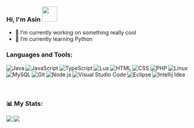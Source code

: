 ### Hi, I'm Asin <img src="https://c.tenor.com/dwbDDIG9LY4AAAAC/tokyo-revengers-manjiro-sano.gif" width="40px">

<!--
**NeroZbeub/NeroZbeub** is a ✨ _special_ ✨ repository because its `README.md` (this file) appears on your GitHub profile.
-->
- 🔭 I’m currently working on something really cool
- 🌱 I’m currently learning Python

### Languages and Tools:
<img align="left" alt="Java" src="https://img.shields.io/badge/Java-ED8B00?style=for-the-badge&logo=java&logoColor=white" />
<img align="left" alt="JavaScript" src="https://img.shields.io/badge/JavaScript-F7DF1E?style=for-the-badge&logo=javascript&logoColor=black" />
<img align="left" alt="TypeScript" src="https://img.shields.io/badge/TypeScript-007ACC?style=for-the-badge&logo=typescript&logoColor=white" />
<img align="left" alt="Lua" src="https://img.shields.io/badge/Lua-2C2D72?style=for-the-badge&logo=lua&logoColor=white" />
<img align="left" alt="HTML" src="https://img.shields.io/badge/HTML5-E34F26?style=for-the-badge&logo=html5&logoColor=white" />
<img align="left" alt="CSS" src="https://img.shields.io/badge/CSS3-1572B6?style=for-the-badge&logo=css3&logoColor=white" />
<img align="left" alt="PHP" src="https://img.shields.io/badge/PHP-777BB4?style=for-the-badge&logo=php&logoColor=white" />
<img align="left" alt="Linux" src="https://img.shields.io/badge/Linux-FCC624?style=for-the-badge&logo=linux&logoColor=black" />
<img align="left" alt="MySQL" src="https://img.shields.io/badge/MySQL-00000F?style=for-the-badge&logo=mysql&logoColor=white" />
<img align="left" alt="Git" src="https://img.shields.io/badge/Git-F05032?style=for-the-badge&logo=git&logoColor=white" />
<img align="left" alt="Node.js" src="https://img.shields.io/badge/Node.js-339933?style=for-the-badge&logo=nodedotjs&logoColor=white" />
<img align="left" alt="Visual Studio Code" src="https://img.shields.io/badge/Visual_Studio_Code-0078D4?style=for-the-badge&logo=visual%20studio%20code&logoColor=white" />
<img align="left" alt="Eclipse" src="https://img.shields.io/badge/Eclipse-2C2255?style=for-the-badge&logo=eclipse&logoColor=white" />
<img align="left" alt="Intellij Idea" src="https://img.shields.io/badge/IntelliJIDEA-000000.svg?style=for-the-badge&logo=intellij-idea&logoColor=white" />

<br />
<br />
<br />
<br />

### 📊 My Stats:
<div>
<a href="https://github-readme-stats.vercel.app/api?username=NeroZbeub&theme=tokyonight">
  <img  align="left" src="https://github-readme-stats.vercel.app/api?username=NeroZbeub&count_private=true&show_icons=true&theme=tokyonight" />
</a>
<a href="https://github-readme-stats.vercel.app/api/top-langs/?username=NeroZbeub&hide=php&theme=tokyonight">
  <img align="left" src="https://github-readme-stats.vercel.app/api/top-langs/?username=NeroZbeub&hide=php&theme=tokyonight" />
</a>
</div>
